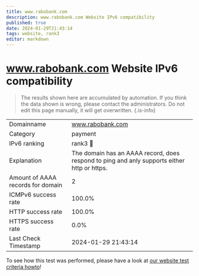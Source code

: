 ```yaml
---
title: www.rabobank.com
description: www.rabobank.com Website IPv6 compatibility
published: true
date: 2024-01-29T21:43:14
tags: website, rank3
editor: markdown
---
```


# www.rabobank.com Website IPv6 compatibility

> The results shown here are accumulated by automation. If you think the data shown is wrong, please contact the administrators. 
> Do not edit this page manually, it will get overwritten.
{.is-info}


|   |   |
| - | - |
| Domainname | www.rabobank.com
| Category | payment |
| IPv6 ranking | rank3 :3rd_place_medal: |
| Explanation | The domain has an AAAA record, does respond to ping and anly supports either http or https. |
| Amount of AAAA records for domain | 2 |
| ICMPv6 success rate | 100.0%|
| HTTP success rate | 100.0% |
| HTTPS success rate | 0.0% |
| Last Check Timestamp | 2024-01-29 21:43:14 |

To see how this test was performed, please have a look at [our website test criteria howto](/howto/testcriteria/website)!

